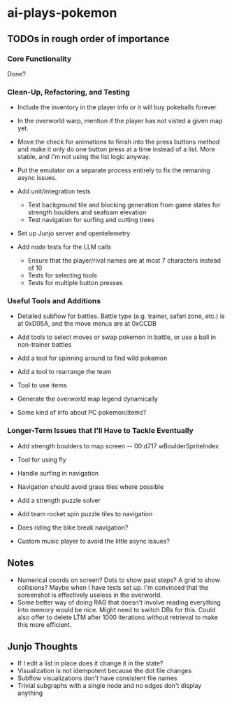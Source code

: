 # ai-plays-pokemon

## TODOs in rough order of importance

### Core Functionality
Done?

### Clean-Up, Refactoring, and Testing
* Include the inventory in the player info or it will buy pokeballs forever
* In the overworld warp, mention if the player has not visted a given map yet.
* Move the check for animations to finish into the press buttons method and make it only do one button press at a time instead of a list. More stable, and I'm not using the list logic anyway.
* Put the emulator on a separate process entirely to fix the remaning async issues.

* Add unit/integration tests
    * Test background tile and blocking generation from game states for strength boulders and seafoam elevation
    * Test navigation for surfing and cutting trees

* Set up Junjo server and opentelemetry

* Add node tests for the LLM calls
    * Ensure that the player/rival names are at most 7 characters instead of 10
    * Tests for selecting tools
    * Tests for multiple button presses

### Useful Tools and Additions
* Detailed subflow for battles. Battle type (e.g. trainer, safari zone, etc.) is at 0xD05A, and the move menus are at 0xCCDB
* Add tools to select moves or swap pokemon in battle, or use a ball in non-trainer battles

* Add a tool for spinning around to find wild pokemon
* Add a tool to rearrange the team
* Tool to use items
* Generate the overworld map legend dynamically
* Some kind of info about PC pokemon/items?

### Longer-Term Issues that I'll Have to Tackle Eventually
* Add strength boulders to map screen -- 00:d717 wBoulderSpriteIndex
* Tool for using fly
* Handle surfing in navigation
* Navigation should avoid grass tiles where possible
* Add a strength puzzle solver
* Add team rocket spin puzzle tiles to navigation
* Does riding the bike break navigation?

* Custom music player to avoid the little async issues?

## Notes
* Numerical coords on screen? Dots to show past steps? A grid to show collisions? Maybe when I have tests set up. I'm convinced that the screenshot is effectively useless in the overworld.
* Some better way of doing RAG that doesn't involve reading everything into memory would be nice. Might need to switch DBs for this. Could also offer to delete LTM after 1000 iterations without retrieval to make this more efficient.

## Junjo Thoughts
* If I edit a list in place does it change it in the state?
* Visualization is not idempotent because the dot file changes
* Subflow visualizations don't have consistent file names
* Trivial subgraphs with a single node and no edges don't display anything
